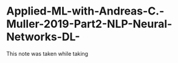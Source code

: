 # Applied-ML-with-Andreas-C.-Muller-2019-Part2-NLP-Neural-Networks-DL-
This note was taken while taking 
